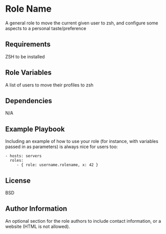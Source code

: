 Role Name
=========

A general role to move the current given user to zsh, and configure some aspects to a personal taste/preference

Requirements
------------

ZSH to be installed

Role Variables
--------------

A list of users to move their profiles to zsh

Dependencies
------------

N/A

Example Playbook
----------------

Including an example of how to use your role (for instance, with variables passed in as parameters) is always nice for users too:

    - hosts: servers
      roles:
         - { role: username.rolename, x: 42 }

License
-------

BSD

Author Information
------------------

An optional section for the role authors to include contact information, or a website (HTML is not allowed).
